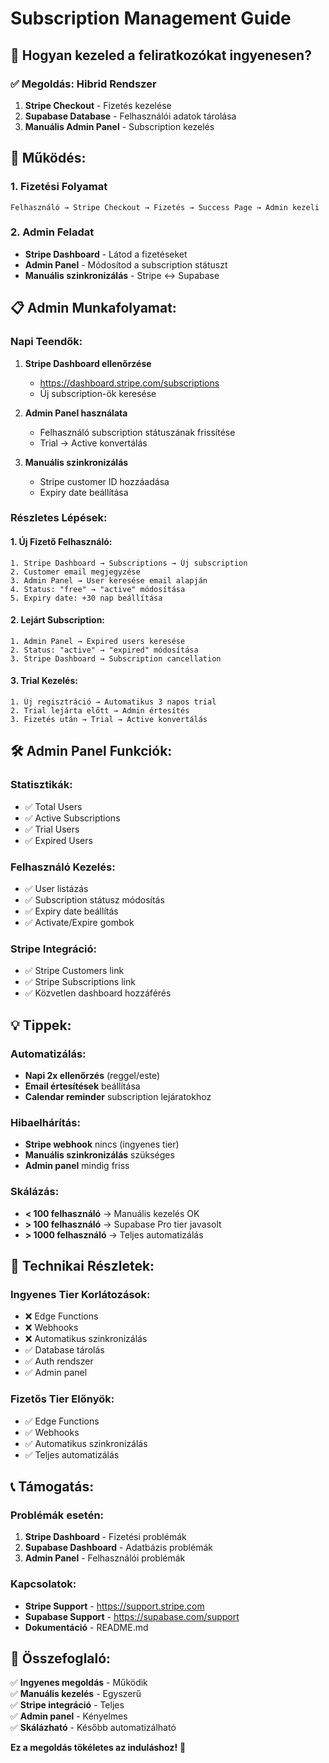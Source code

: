 # Subscription Management Guide

## 🎯 **Hogyan kezeled a feliratkozókat ingyenesen?**

### ✅ **Megoldás: Hibrid Rendszer**

1. **Stripe Checkout** - Fizetés kezelése
2. **Supabase Database** - Felhasználói adatok tárolása
3. **Manuális Admin Panel** - Subscription kezelés

## 🚀 **Működés:**

### 1. **Fizetési Folyamat**
```
Felhasználó → Stripe Checkout → Fizetés → Success Page → Admin kezeli
```

### 2. **Admin Feladat**
- **Stripe Dashboard** - Látod a fizetéseket
- **Admin Panel** - Módosítod a subscription státuszt
- **Manuális szinkronizálás** - Stripe ↔ Supabase

## 📋 **Admin Munkafolyamat:**

### **Napi Teendők:**
1. **Stripe Dashboard ellenőrzése**
   - https://dashboard.stripe.com/subscriptions
   - Új subscription-ök keresése

2. **Admin Panel használata**
   - Felhasználó subscription státuszának frissítése
   - Trial → Active konvertálás

3. **Manuális szinkronizálás**
   - Stripe customer ID hozzáadása
   - Expiry date beállítása

### **Részletes Lépések:**

#### **1. Új Fizető Felhasználó:**
```
1. Stripe Dashboard → Subscriptions → Új subscription
2. Customer email megjegyzése
3. Admin Panel → User keresése email alapján
4. Status: "free" → "active" módosítása
5. Expiry date: +30 nap beállítása
```

#### **2. Lejárt Subscription:**
```
1. Admin Panel → Expired users keresése
2. Status: "active" → "expired" módosítása
3. Stripe Dashboard → Subscription cancellation
```

#### **3. Trial Kezelés:**
```
1. Új regisztráció → Automatikus 3 napos trial
2. Trial lejárta előtt → Admin értesítés
3. Fizetés után → Trial → Active konvertálás
```

## 🛠️ **Admin Panel Funkciók:**

### **Statisztikák:**
- ✅ Total Users
- ✅ Active Subscriptions  
- ✅ Trial Users
- ✅ Expired Users

### **Felhasználó Kezelés:**
- ✅ User listázás
- ✅ Subscription státusz módosítás
- ✅ Expiry date beállítás
- ✅ Activate/Expire gombok

### **Stripe Integráció:**
- ✅ Stripe Customers link
- ✅ Stripe Subscriptions link
- ✅ Közvetlen dashboard hozzáférés

## 💡 **Tippek:**

### **Automatizálás:**
- **Napi 2x ellenőrzés** (reggel/este)
- **Email értesítések** beállítása
- **Calendar reminder** subscription lejáratokhoz

### **Hibaelhárítás:**
- **Stripe webhook** nincs (ingyenes tier)
- **Manuális szinkronizálás** szükséges
- **Admin panel** mindig friss

### **Skálázás:**
- **< 100 felhasználó** → Manuális kezelés OK
- **> 100 felhasználó** → Supabase Pro tier javasolt
- **> 1000 felhasználó** → Teljes automatizálás

## 🔧 **Technikai Részletek:**

### **Ingyenes Tier Korlátozások:**
- ❌ Edge Functions
- ❌ Webhooks  
- ❌ Automatikus szinkronizálás
- ✅ Database tárolás
- ✅ Auth rendszer
- ✅ Admin panel

### **Fizetős Tier Előnyök:**
- ✅ Edge Functions
- ✅ Webhooks
- ✅ Automatikus szinkronizálás
- ✅ Teljes automatizálás

## 📞 **Támogatás:**

### **Problémák esetén:**
1. **Stripe Dashboard** - Fizetési problémák
2. **Supabase Dashboard** - Adatbázis problémák  
3. **Admin Panel** - Felhasználói problémák

### **Kapcsolatok:**
- **Stripe Support** - https://support.stripe.com
- **Supabase Support** - https://supabase.com/support
- **Dokumentáció** - README.md

## 🎉 **Összefoglaló:**

✅ **Ingyenes megoldás** - Működik  
✅ **Manuális kezelés** - Egyszerű  
✅ **Stripe integráció** - Teljes  
✅ **Admin panel** - Kényelmes  
✅ **Skálázható** - Később automatizálható  

**Ez a megoldás tökéletes az induláshoz!** 🚀 